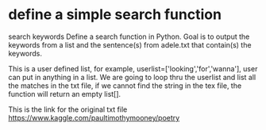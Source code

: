 # define a simple search function
search keywords
Define a search function in Python. Goal is to output the keywords from a list and the sentence(s) from adele.txt that contain(s) the keywords.

This is a user defined list, for example, userlist=['looking','for','wanna'], user can put in anything in a list.
We are going to loop thru the userlist and list all the matches in the txt file, if we cannot find the string in the tex file, the function will return an empty list[].

This is the link for the original txt file
https://www.kaggle.com/paultimothymooney/poetry
